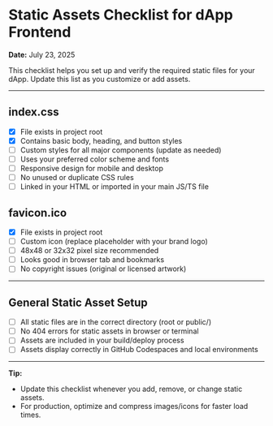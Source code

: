 # Static Assets Checklist for dApp Frontend

**Date:** July 23, 2025

This checklist helps you set up and verify the required static files for your dApp. Update this list as you customize or add assets.

---

## index.css
- [x] File exists in project root
- [x] Contains basic body, heading, and button styles
- [ ] Custom styles for all major components (update as needed)
- [ ] Uses your preferred color scheme and fonts
- [ ] Responsive design for mobile and desktop
- [ ] No unused or duplicate CSS rules
- [ ] Linked in your HTML or imported in your main JS/TS file

## favicon.ico
- [x] File exists in project root
- [ ] Custom icon (replace placeholder with your brand logo)
- [ ] 48x48 or 32x32 pixel size recommended
- [ ] Looks good in browser tab and bookmarks
- [ ] No copyright issues (original or licensed artwork)

---

## General Static Asset Setup
- [ ] All static files are in the correct directory (root or public/)
- [ ] No 404 errors for static assets in browser or terminal
- [ ] Assets are included in your build/deploy process
- [ ] Assets display correctly in GitHub Codespaces and local environments

---

**Tip:**
- Update this checklist whenever you add, remove, or change static assets.
- For production, optimize and compress images/icons for faster load times.
